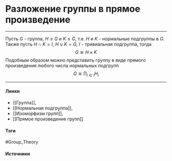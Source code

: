 # Разложение группы в прямое произведение
***
Пусть $G$ - группа, $H\le G$ и $K\le G$, т.е. $H$ и $K$ - нормальные подгруппы в $G$. Также пусть $H\cap K=I$, $H\cup K=G$, $I$ - тривиальная подгруппа, тогда
$$
G\cong H\times K
$$
Подобным образом можно представить группу в виде прямого произведения любого числа нормальных подгрупп
$$
G\cong\prod_{i\in I}H_{i}
$$
***
#### Линки
- [[Группа]],
- [[Нормальная подгруппа]],
- [[Изоморфизм групп]],
- [[Прямое произведение групп]]
#### Тэги
 #Group_Theory 
#### Источники
